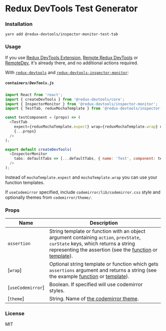 # Redux DevTools Test Generator

### Installation

```
yarn add @redux-devtools/inspector-monitor-test-tab
```

### Usage

If you use [Redux DevTools Extension](https://github.com/zalmoxisus/redux-devtools-extension), [Remote Redux DevTools](https://github.com/zalmoxisus/remote-redux-devtools) or [RemoteDev](https://github.com/zalmoxisus/remotedev), it's already there, and no additional actions required.

With [`redux-devtools`](https://github.com/reduxjs/redux-devtools) and [`redux-devtools-inspector-monitor`](https://github.com/reduxjs/redux-devtools/packages/redux-devtools-inspector-monitor):

##### `containers/DevTools.js`

```js
import React from 'react';
import { createDevTools } from '@redux-devtools/core';
import { InspectorMonitor } from '@redux-devtools/inspector-monitor';
import { TestTab, reduxMochaTemplate } from '@redux-devtools/inspector-monitor-test-tab'; // If using default tests.

const testComponent = (props) => (
  <TestTab
    expect={reduxMochaTemplate.expect} wrap={reduxMochaTemplate.wrap} useCodemirror
    {...props}
  />
);

export default createDevTools(
  <InspectorMonitor
    tabs: defaultTabs => [...defaultTabs, { name: 'Test', component: testComponent }]
  />
);
```

Instead of `mochaTemplate.expect` and `mochaTemplate.wrap` you can use your function templates.

If `useCodemirror` specified, include `codemirror/lib/codemirror.css` style and optionally themes from `codemirror/theme/`.

### Props

| Name              | Description                                                                                                                                                                                                                                                                                                                                                                                                                                                                    |
| ----------------- | ------------------------------------------------------------------------------------------------------------------------------------------------------------------------------------------------------------------------------------------------------------------------------------------------------------------------------------------------------------------------------------------------------------------------------------------------------------------------------ |
| `assertion`       | String template or function with an object argument containing `action`, `prevState`, `curState` keys, which returns a string representing the assertion (see the [function](https://github.com/reduxjs/redux-devtools/blob/master/packages/redux-devtools-inspector-monitor-test-tab/src/redux/mocha/index.ts#L8-L9) or [template](https://github.com/reduxjs/redux-devtools/blob/master/packages/redux-devtools-inspector-monitor-test-tab/src/redux/mocha/template.ts#L5)). |
| [`wrap`]          | Optional string template or function which gets `assertions` argument and returns a string (see the example [function](https://github.com/reduxjs/redux-devtools/blob/master/packages/redux-devtools-inspector-monitor-test-tab/src/redux/mocha/index.ts#L11-L13) or [template](https://github.com/reduxjs/redux-devtools/blob/master/packages/redux-devtools-inspector-monitor-test-tab/src/redux/mocha/template.ts#L7-L8)).                                                  |
| [`useCodemirror`] | Boolean. If specified will use codemirror styles.                                                                                                                                                                                                                                                                                                                                                                                                                              |
| [`theme`]         | String. Name of [the codemirror theme](https://codemirror.net/demo/theme.html).                                                                                                                                                                                                                                                                                                                                                                                                |

### License

MIT
